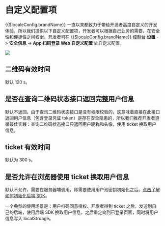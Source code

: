 # 自定义配置项

{{$localeConfig.brandName}} 一直以来都致力于带给开发者高度自定义的开发体验，所以我们提供以下自定义配置项，开发者可以根据自己业务的需要，在安全性和便捷性之间权衡。开发者可在 [{{$localeConfig.brandName}} 控制台](https://console.authing.cn/console/userpool) **设置** -&gt; **安全信息** -&gt; **App 扫码登录 Web 自定义配置** 处自定义配置。


![](~@imagesZhCn/reference/Xnip2021-02-27_14-06-27.png)


## 二维码有效时间

默认 120 s。

## 是否在查询二维码状态接口返回完整用户信息

默认不返回。由于查询二维码状态接口是没有权限校验的，这意味着直接在此接口返回用户信息（包含登录凭证 token）是存在安全隐患的，所以我们推荐开发者遵循最佳实践：查询二维码状态接口只返回用户昵称和头像，使用 ticket 换取用户信息。

## ticket 有效时间

默认为 300 s。

## 是否允许在浏览器使用 ticket 换取用户信息

默认不允许，需要在服务器端调用，即需要使用用户池密钥初始化之后。[点击了解如何初始化后端 SDK](/reference/sdk-for-node/README.md)。

一个典型的使用场景是：用户扫码同意授权、开发者得到 ticket 之后，发送到自己的后端，使用后端 SDK 换取用户信息，之后重定向到已登录页面，同时将用户信息写入 localStroage。
